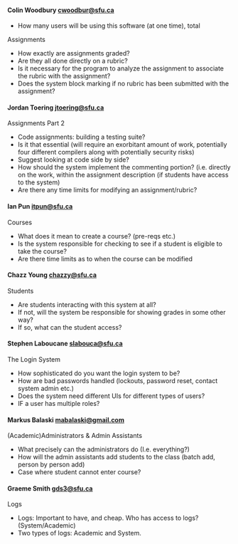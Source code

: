 


#### Colin Woodbury cwoodbur@sfu.ca

- How many users will be using this software (at one time), total

Assignments

-	How exactly are assignments graded?
- 	Are they all done directly on a rubric?
- 	Is it necessary for the program to analyze the assignment to associate the rubric with the assignment?
- 	Does the system block marking if no rubric has been submitted with the assignment?

#### Jordan Toering jtoering@sfu.ca

Assignments Part 2

- 	Code assignments:  building a testing suite?
- 	Is it that essential (will require an exorbitant amount of work, potentially four different compilers along with potentially security risks)
- 	Suggest looking at code side by side?
- 	How should the system implement the commenting portion? (i.e. directly on the work, within the assignment description (if students have access to the system)
- 	Are there any time limits for modifying an assignment/rubric?

#### Ian Pun itpun@sfu.ca

Courses

- 	What does it mean to create a course? (pre-reqs etc.)
- 	Is the system responsible for checking to see if a student is eligible to take the course?
- 	Are there time limits as to when the course can be modified

#### Chazz Young chazzy@sfu.ca 

Students

-	Are students interacting with this system at all?
- 	If not, will the system be responsible for showing grades in some other way?
- 	If so, what can the student access?

#### Stephen Laboucane slabouca@sfu.ca

The Login System

-	How sophisticated do you want the login system to be?
- 	How are bad passwords handled (lockouts, password reset, contact system admin etc.)
- 	Does the system need different UIs for different types of users?
- 	IF a user has multiple roles?

#### Markus Balaski mabalaski@gmail.com
	
(Academic)Administrators & Admin Assistants

-	What precisely can the administrators do (I.e. everything?)
-	How will the admin assistants add students to the class (batch add, person by person add)
- 	Case where student cannot enter course?

#### Graeme Smith gds3@sfu.ca

Logs

-	Logs: Important to have, and cheap. Who has access to logs? (System/Academic)
-	Two types of logs: Academic and System.  	



